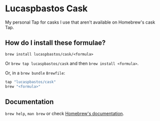 # Lucaspbastos Cask
My personal Tap for casks I use that aren't available on Homebrew's cask Tap.

## How do I install these formulae?

`brew install lucaspbastos/cask/<formula>`

Or `brew tap lucaspbastos/cask` and then `brew install <formula>`.

Or, in a `brew bundle` `Brewfile`:

```ruby
tap "lucaspbastos/cask"
brew "<formula>"
```

## Documentation

`brew help`, `man brew` or check [Homebrew's documentation](https://docs.brew.sh).
